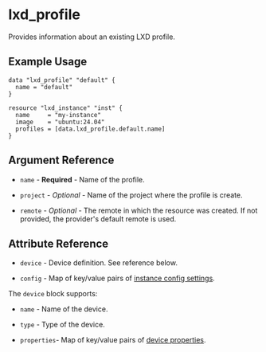 # lxd_profile

Provides information about an existing LXD profile.

## Example Usage

```hcl
data "lxd_profile" "default" {
  name = "default"
}

resource "lxd_instance" "inst" {
  name     = "my-instance"
  image    = "ubuntu:24.04"
  profiles = [data.lxd_profile.default.name]
}
```

## Argument Reference

* `name` - **Required** - Name of the profile.

* `project` - *Optional* - Name of the project where the profile is create.

* `remote` - *Optional* - The remote in which the resource was created. If
  not provided, the provider's default remote is used.

## Attribute Reference

* `device` - Device definition. See reference below.

* `config` - Map of key/value pairs of
	[instance config settings](https://documentation.ubuntu.com/lxd/en/latest/reference/instance_options/).

The `device` block supports:

* `name` - Name of the device.

* `type` - Type of the device.

* `properties`- Map of key/value pairs of
	[device properties](https://documentation.ubuntu.com/lxd/en/latest/reference/devices/).
